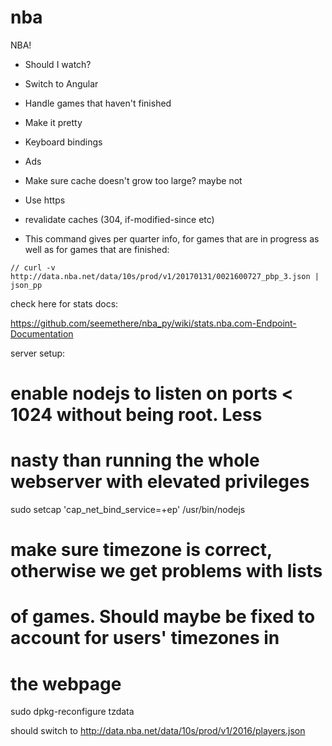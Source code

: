 # nba
NBA!

- Should I watch?
- Switch to Angular
- Handle games that haven't finished
- Make it pretty
- Keyboard bindings
- Ads
- Make sure cache doesn't grow too large? maybe not
- Use https
- revalidate caches (304, if-modified-since etc)

- This command gives per quarter info, for games that are in progress as well as for games that are finished:
```
// curl -v http://data.nba.net/data/10s/prod/v1/20170131/0021600727_pbp_3.json | json_pp
```

check here for stats docs:

https://github.com/seemethere/nba_py/wiki/stats.nba.com-Endpoint-Documentation


server setup:

# enable nodejs to listen on ports < 1024 without being root. Less
# nasty than running the whole webserver with elevated privileges

sudo setcap 'cap_net_bind_service=+ep' /usr/bin/nodejs

# make sure timezone is correct, otherwise we get problems with lists
# of games. Should maybe be fixed to account for users' timezones in
# the webpage

sudo dpkg-reconfigure tzdata

should switch to http://data.nba.net/data/10s/prod/v1/2016/players.json